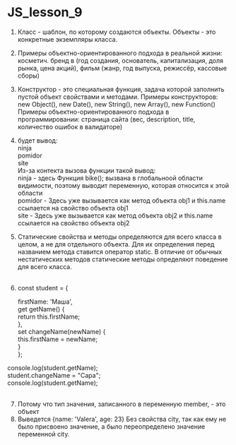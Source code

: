# JS_lesson_9
1) Класс - шаблон, по которому создаются объекты. Объекты - это конкретные экземпляры класса.<br>
2) Примеры объектно-ориентированного подхода в реальной жизни: косметич. бренд в (год создания, основатель, капитализация, доля рынка, цена акций), фильм (жанр, год выпуска, режиссёр, кассовые сборы)<br>
3) Конструктор - это специальная функция, задача которой заполнить пустой объект свойствами и методами.  Примеры конструкторов: new Object(), new Date(), new String(), new Array(), new Function()<br>
Примеры объектно-ориентированного подхода в программировании: страница сайта (вес, description, title, количество ошибок в валидаторе)<br>
4) будет вывод: <br>
ninja<br>
pomidor<br>
site<br>
Из-за контекта вызова функции такой вывод:<br>
ninja - здесь Функция bike(); вызвана в глобальноой области видимости, поэтому выводит переменную, которая относится к этой области<br>
pomidor - Здесь уже вызывается как метод объекта obj1 и this.name ссылается на свойство объекта obj1<br>
site - Здесь уже вызывается как метод объекта obj2 и this.name ссылается на свойство объекта obj2<br>
5) Статические свойства и методы определяются для всего класса в целом, а не для отдельного объекта. Для их определения перед названием метода ставится оператор static. В отличие от обычных нестатических методов статические методы определяют поведение для всего класса.<br><br>
6) const student = {<br>

    firstName: 'Маша',<br>
    get getName() {<br>
        return this.firstName;<br>
    },<br>
    set changeName(newName) {<br>
        this.firstName = newName;<br>
    } <br>
};<br>

console.log(student.getName); <br>
student.changeName = "Сара";<br>
console.log(student.getName); <br><br>


7) Потому что тип значения, записанного в переменную member, - это объект<br>
8) Выведется {name: 'Valera', age: 23} Без свойства city, так как ему не было присвоено значение, а было переопределено значение переменной city.<br>


